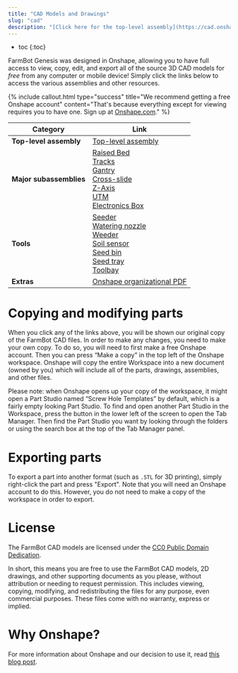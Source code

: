 ```yaml
---
title: "CAD Models and Drawings"
slug: "cad"
description: "[Click here for the top-level assembly](https://cad.onshape.com/documents/6626b842adca229e69544ad1/w/89ac2637f82d915f22c2bcd0/e/d2c6c72fede33a22f49f90df)"
---
```


* toc
{:toc}

FarmBot Genesis was designed in Onshape, allowing you to have full access to view, copy, edit, and export all of the source 3D CAD models for *free* from any computer or mobile device! Simply click the links below to access the various assemblies and other resources.

{%
include callout.html
type="success"
title="We recommend getting a free Onshape account"
content="That's because everything except for viewing requires you to have one. Sign up at [Onshape.com](http://onshape.com)."
%}



|Category                      |Link                          |
|------------------------------|------------------------------|
|**Top-level assembly**        |[Top-level assembly](https://cad.onshape.com/documents/6626b842adca229e69544ad1/w/89ac2637f82d915f22c2bcd0/e/37c2b5a1c0ff5c6275b1df67)
|**Major subassemblies**       |[Raised Bed](https://cad.onshape.com/documents/6626b842adca229e69544ad1/w/89ac2637f82d915f22c2bcd0/e/019cab3021a5f77decff77ec)<br>[Tracks](https://cad.onshape.com/documents/6626b842adca229e69544ad1/w/89ac2637f82d915f22c2bcd0/e/0e5d320d6d1dd21654c71d42)<br>[Gantry](https://cad.onshape.com/documents/6626b842adca229e69544ad1/w/89ac2637f82d915f22c2bcd0/e/bae255a8b4ae9b57e7d95d7b)<br>[Cross-slide](https://cad.onshape.com/documents/6626b842adca229e69544ad1/w/89ac2637f82d915f22c2bcd0/e/23df3c6669716da75f7a6255)<br>[Z-Axis](https://cad.onshape.com/documents/6626b842adca229e69544ad1/w/89ac2637f82d915f22c2bcd0/e/1823fef812e207c1eca9aea2)<br>[UTM](https://cad.onshape.com/documents/6626b842adca229e69544ad1/w/89ac2637f82d915f22c2bcd0/e/71d0c73ffe87d1192144fe74)<br>[Electronics Box](https://cad.onshape.com/documents/6626b842adca229e69544ad1/w/89ac2637f82d915f22c2bcd0/e/57c8b7bb8e363d2bb2768bb3)
|**Tools**                     |[Seeder](https://cad.onshape.com/documents/6626b842adca229e69544ad1/w/89ac2637f82d915f22c2bcd0/e/e670874f46a8cefcaae324db)<br>[Watering nozzle](https://cad.onshape.com/documents/6626b842adca229e69544ad1/w/89ac2637f82d915f22c2bcd0/e/568ac2ec8249f76a465dfe96)<br>[Weeder](https://cad.onshape.com/documents/6626b842adca229e69544ad1/w/89ac2637f82d915f22c2bcd0/e/619a4cdb2b9f77fa96473f57)<br>[Soil sensor](https://cad.onshape.com/documents/6626b842adca229e69544ad1/w/89ac2637f82d915f22c2bcd0/e/38777a696443e6005b39853a)<br>[Seed bin](https://cad.onshape.com/documents/6626b842adca229e69544ad1/w/89ac2637f82d915f22c2bcd0/e/a6d3ee988842d373a341fa3b)<br>[Seed tray](https://cad.onshape.com/documents/6626b842adca229e69544ad1/w/89ac2637f82d915f22c2bcd0/e/42c281f3a1caae1452e6818a)<br>[Toolbay](https://cad.onshape.com/documents/6626b842adca229e69544ad1/w/89ac2637f82d915f22c2bcd0/e/b3c3d265bb556d47de32f620)
|**Extras**                    |[Onshape organizational PDF](https://cad.onshape.com/documents/6626b842adca229e69544ad1/w/89ac2637f82d915f22c2bcd0/e/d8838a7ea45f8af66fd49fc9)

# Copying and modifying parts
When you click any of the links above, you will be shown our original copy of the FarmBot CAD files. In order to make any changes, you need to make your own copy. To do so, you will need to first make a free Onshape account. Then you can press “Make a copy” in the top left of the Onshape workspace. Onshape will copy the entire Workspace into a new document (owned by you) which will include all of the parts, drawings, assemblies, and other files.

Please note: when Onshape opens up your copy of the workspace, it might open a Part Studio named “Screw Hole Templates” by default, which is a fairly empty looking Part Studio. To find and open another Part Studio in the Workspace, press the button in the lower left of the screen to open the Tab Manager. Then find the Part Studio you want by looking through the folders or using the search box at the top of the Tab Manager panel.

# Exporting parts
To export a part into another format (such as `.STL` for 3D printing), simply right-click the part and press "Export". Note that you will need an Onshape account to do this. However, you do not need to make a copy of the workspace in order to export.

# License
The FarmBot CAD models are licensed under the [CC0 Public Domain Dedication](https://creativecommons.org/publicdomain/zero/1.0/).

In short, this means you are free to use the FarmBot CAD models, 2D drawings, and other supporting documents as you please, without attribution or needing to request permission. This includes viewing, copying, modifying, and redistributing the files for any purpose, even commercial purposes. These files come with no warranty, express or implied.

# Why Onshape?
For more information about Onshape and our decision to use it, read [this blog post](https://farm.bot/2016/10/12/farmbot-meet-onshape/).
